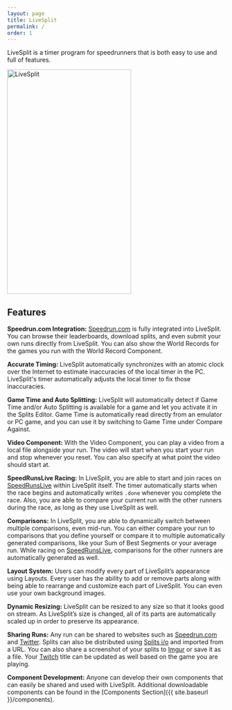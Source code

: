 ```yaml
---
layout: page
title: LiveSplit
permalink: /
order: 1
---
```

LiveSplit is a timer program for speedrunners that is both easy to use and full of features.

<p><img class="img-align-center" src="{{ site.imagesurl }}/livesplittimer.png" alt="LiveSplit" width="286" height="519"/></p>

## Features

**Speedrun.com Integration:** [Speedrun.com](http://www.speedrun.com) is fully integrated into LiveSplit.
You can browse their leaderboards, download splits, and even submit your own runs directly from LiveSplit.
You can also show the World Records for the games you run with the World Record Component.

**Accurate Timing:** LiveSplit automatically synchronizes with an atomic clock over the Internet to estimate inaccuracies of the local timer in the PC.
LiveSplit's timer automatically adjusts the local timer to fix those inaccuracies.

**Game Time and Auto Splitting:** LiveSplit will automatically detect if Game Time and/or Auto Splitting is available for a game and let you activate it in the Splits Editor.
Game Time is automatically read directly from an emulator or PC game, and you can use it by switching to Game Time under Compare Against.

**Video Component:** With the Video Component, you can play a video from a local file alongside your run.
The video will start when you start your run and stop whenever you reset.
You can also specify at what point the video should start at.

**SpeedRunsLive Racing:** In LiveSplit, you are able to start and join races on [SpeedRunsLive](http://www.speedrunslive.com/) within LiveSplit itself.
The timer automatically starts when the race begins and automatically writes ``.done`` whenever you complete the race.
Also, you are able to compare your current run with the other runners during the race, as long as they use LiveSplit as well.

**Comparisons:** In LiveSplit, you are able to dynamically switch between multiple comparisons, even mid-run.
You can either compare your run to comparisons that you define yourself or compare it to multiple automatically generated comparisons, like your Sum of Best Segments or your average run.
While racing on [SpeedRunsLive](http://www.speedrunslive.com/), comparisons for the other runners are automatically generated as well.

**Layout System:** Users can modify every part of LiveSplit’s appearance using Layouts.
Every user has the ability to add or remove parts along with being able to rearrange and customize each part of LiveSplit.
You can even use your own background images.

**Dynamic Resizing:** LiveSplit can be resized to any size so that it looks good on stream.
As LiveSplit’s size is changed, all of its parts are automatically scaled up in order to preserve its appearance.

**Sharing Runs:** Any run can be shared to websites such as [Speedrun.com](http://www.speedrun.com/) and [Twitter](https://twitter.com/).
Splits can also be distributed using [Splits i/o](https://splits.io/) and imported from a URL.
You can also share a screenshot of your splits to [Imgur](http://imgur.com/) or save it as a file.
Your [Twitch](http://www.twitch.tv/) title can be updated as well based on the game you are playing.

**Component Development:** Anyone can develop their own components that can easily be shared and used with LiveSplit.
Additional downloadable components can be found in the [Components Section]({{ site.baseurl }}/components).
